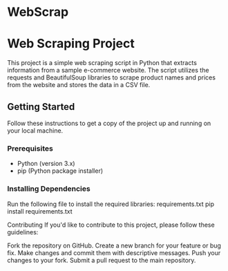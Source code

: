 # WebScrap

# Web Scraping Project

This project is a simple web scraping script in Python that extracts information from a sample e-commerce website. The script utilizes the requests and BeautifulSoup libraries to scrape product names and prices from the website and stores the data in a CSV file.

## Getting Started

Follow these instructions to get a copy of the project up and running on your local machine.

### Prerequisites

- Python (version 3.x)
- pip (Python package installer)

### Installing Dependencies

Run the following file to install the required libraries:
requirements.txt
pip install requirements.txt

Contributing
If you'd like to contribute to this project, please follow these guidelines:

Fork the repository on GitHub.
Create a new branch for your feature or bug fix.
Make changes and commit them with descriptive messages.
Push your changes to your fork.
Submit a pull request to the main repository.
